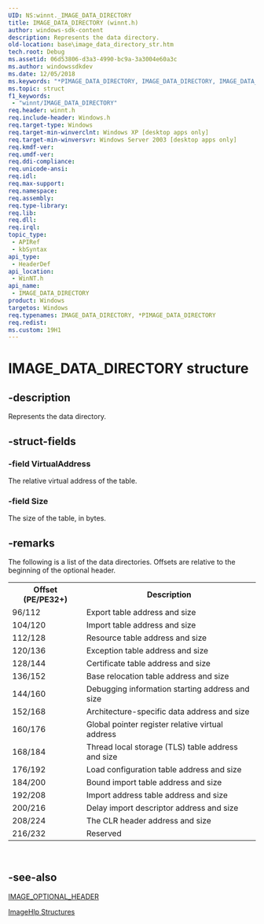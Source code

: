 ```yaml
---
UID: NS:winnt._IMAGE_DATA_DIRECTORY
title: IMAGE_DATA_DIRECTORY (winnt.h)
author: windows-sdk-content
description: Represents the data directory.
old-location: base\image_data_directory_str.htm
tech.root: Debug
ms.assetid: 06d53806-d3a3-4990-bc9a-3a3004e60a3c
ms.author: windowssdkdev
ms.date: 12/05/2018
ms.keywords: "*PIMAGE_DATA_DIRECTORY, IMAGE_DATA_DIRECTORY, IMAGE_DATA_DIRECTORY structure, PIMAGE_DATA_DIRECTORY, PIMAGE_DATA_DIRECTORY structure pointer, _IMAGE_DATA_DIRECTORY, _win32_image_data_directory_str, base.image_data_directory_str, winnt/IMAGE_DATA_DIRECTORY, winnt/PIMAGE_DATA_DIRECTORY"
ms.topic: struct
f1_keywords: 
 - "winnt/IMAGE_DATA_DIRECTORY"
req.header: winnt.h
req.include-header: Windows.h
req.target-type: Windows
req.target-min-winverclnt: Windows XP [desktop apps only]
req.target-min-winversvr: Windows Server 2003 [desktop apps only]
req.kmdf-ver: 
req.umdf-ver: 
req.ddi-compliance: 
req.unicode-ansi: 
req.idl: 
req.max-support: 
req.namespace: 
req.assembly: 
req.type-library: 
req.lib: 
req.dll: 
req.irql: 
topic_type:
 - APIRef
 - kbSyntax
api_type:
 - HeaderDef
api_location:
 - WinNT.h
api_name:
 - IMAGE_DATA_DIRECTORY
product: Windows
targetos: Windows
req.typenames: IMAGE_DATA_DIRECTORY, *PIMAGE_DATA_DIRECTORY
req.redist: 
ms.custom: 19H1
---
```


# IMAGE_DATA_DIRECTORY structure


## -description


Represents the data directory.


## -struct-fields




### -field VirtualAddress

The relative virtual address of the table.


### -field Size

The size of the table, in bytes.


## -remarks



The following is a list of the data directories. Offsets are relative to the beginning of the optional header.

<table>
<tr>
<th>Offset (PE/PE32+)</th>
<th>Description</th>
</tr>
<tr>
<td>96/112</td>
<td>Export table address and size</td>
</tr>
<tr>
<td>104/120</td>
<td>Import table address and size</td>
</tr>
<tr>
<td>112/128</td>
<td>Resource table address and size</td>
</tr>
<tr>
<td>120/136</td>
<td>Exception table address and size</td>
</tr>
<tr>
<td>128/144</td>
<td>Certificate table address and size</td>
</tr>
<tr>
<td>136/152</td>
<td>Base relocation table address and size</td>
</tr>
<tr>
<td>144/160</td>
<td>Debugging information starting address and size</td>
</tr>
<tr>
<td>152/168</td>
<td>Architecture-specific data address and size</td>
</tr>
<tr>
<td>160/176</td>
<td>Global pointer register relative virtual address</td>
</tr>
<tr>
<td>168/184</td>
<td>Thread local storage (TLS) table address and size</td>
</tr>
<tr>
<td>176/192</td>
<td>Load configuration table address and size</td>
</tr>
<tr>
<td>184/200</td>
<td>Bound import table address and size</td>
</tr>
<tr>
<td>192/208</td>
<td>Import address table address and size</td>
</tr>
<tr>
<td>200/216</td>
<td>Delay import descriptor address and size</td>
</tr>
<tr>
<td>208/224</td>
<td>The CLR header address and size</td>
</tr>
<tr>
<td>216/232</td>
<td>Reserved</td>
</tr>
</table>
 




## -see-also




<a href="https://docs.microsoft.com/windows/win32/api/winnt/ns-winnt-image_optional_header32">IMAGE_OPTIONAL_HEADER</a>



<a href="https://docs.microsoft.com/windows/desktop/Debug/imagehlp-structures">ImageHlp Structures</a>
 

 

